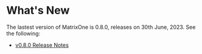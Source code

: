 # **What's New**

The lastest version of MatrixOne is 0.8.0, releases on 30th June, 2023. See the following:

* [v0.8.0 Release Notes](../Release-Notes/v0.8.0.md)
